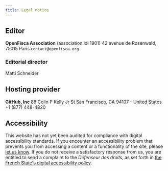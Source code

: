 ```yaml
---
title: Legal notice
---
```


## Editor

**OpenFisca Association** (association loi 1901)
42 avenue de Rosenwald, 75015 Paris
`contact@openfisca.org`

### Editorial director

Matti Schneider

## Hosting provider

**GitHub, Inc**
88 Colin P Kelly Jr St
San Francisco, CA 94107 - United States
+1 (877) 448-4820

## Accessibility

This website has not yet been audited for compliance with digital accessibility standards. If you encounter an accessibility problem that prevents you from accessing a content or a functionality of the site, please [let us know](mailto:contact@openfisca.org?subject=Accessibility). If you do not receive a satisfactory response from us, you are entitled to send a complaint to the _Défenseur des droits_, as set forth in [the French State's digital accessibility policy](https://references.modernisation.gouv.fr/accessibilite-numerique).
